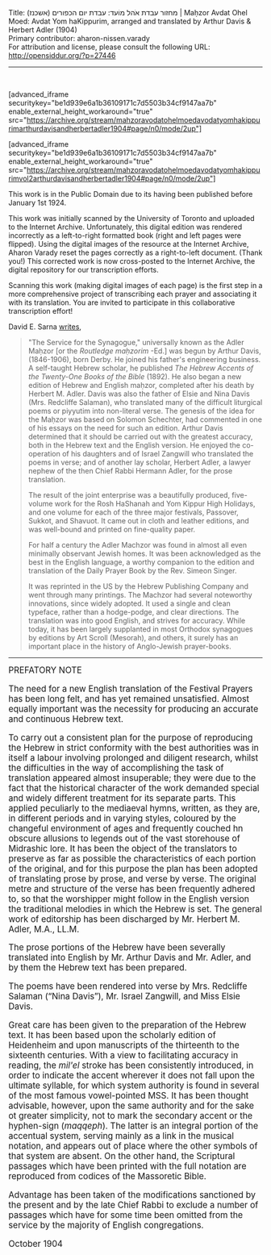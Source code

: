 <html>
<head></head>
<body>
Title: מחזור עבדת אֹהל מוֹעד: עבדת יום הכפורים (אשכנז)‏ | Maḥzor Avdat Ohel Moed: Avdat Yom haKippurim, arranged and translated by Arthur Davis & Herbert Adler (1904)<br />
Primary contributor: aharon-nissen.varady<br />
For attribution and license, please consult the following URL: <a href="http://opensiddur.org/?p=27446">http://opensiddur.org/?p=27446</a>
<p />
<hr />

&nbsp;

[advanced_iframe securitykey="be1d939e6a1b36109171c7d5503b34cf9147aa7b" enable_external_height_workaround="true" src="https://archive.org/stream/mahzoravodatohelmoedavodatyomhakippurimarthurdavisandherbertadler1904#page/n0/mode/2up"]

[advanced_iframe securitykey="be1d939e6a1b36109171c7d5503b34cf9147aa7b" enable_external_height_workaround="true" src="https://archive.org/stream/mahzoravodatohelmoedavodatyomhakippurimvol2arthurdavisandherbertadler1904#page/n0/mode/2up"]

This work is in the Public Domain due to its having been published before January 1st 1924.

This work was initially scanned by the University of Toronto and uploaded to the Internet Archive. Unfortunately, this digital edition was rendered incorrectly as a left-to-right formatted book (right and left pages were flipped). Using the digital images of the resource at the Internet Archive, Aharon Varady reset the pages correctly as a right-to-left document. (Thank you!) This corrected work is now cross-posted to the Internet Archive, the digital repository for our transcription efforts.

Scanning this work (making digital images of each page) is the first step in a more comprehensive project of transcribing each prayer and associating it with its translation. You are invited to participate in this collaborative transcription effort!

David E. Sarna <a href="https://www.amazon.com/gp/customer-reviews/R1ZFBFD344F6EP/ref=cm_cr_dp_d_rvw_ttl?ie=UTF8&ASIN=B003LZNFSK">writes</a>,

<blockquote>"The Service for the Synagogue," universally known as the Adler Maḥzor [or the <em>Routledge maḥzorim</em> -Ed.] was begun by Arthur Davis, (1846-1906), born Derby. He joined his father's engineering business. A self-taught Hebrew scholar, he published <em>The Hebrew Accents of the Twenty-One Books of the Bible</em> (1892). He also began a new edition of Hebrew and English maḥzor, completed after his death by Herbert M. Adler. Davis was also the father of Elsie and Nina Davis (Mrs. Redcliffe Salaman), who translated many of the difficult liturgical poems or piyyutim into non-literal verse. The genesis of the idea for the Maḥzor was based on Solomon Schechter, had commented in one of his essays on the need for such an edition. Arthur Davis determined that it should be carried out with the greatest accuracy, both in the Hebrew text and the English version. He enjoyed the co-operation of his daughters and of Israel Zangwill who translated the poems in verse; and of another lay scholar, Herbert Adler, a lawyer nephew of the then Chief Rabbi Hermann Adler, for the prose translation.

The result of the joint enterprise was a beautifully produced, five-volume work for the Rosh HaShanah and Yom Kippur High Holidays, and one volume for each of the three major festivals, Passover, Sukkot, and Shavuot. It came out in cloth and leather editions, and was well-bound and printed on fine-quality paper.

For half a century the Adler Machzor was found in almost all even minimally observant Jewish homes. It was been acknowledged as the best in the English language, a worthy companion to the edition and translation of the Daily Prayer Book by the Rev. Simeon Singer.

It was reprinted in the US by the Hebrew Publishing Company and went through many printings. The Machzor had several noteworthy innovations, since widely adopted. It used a single and clean typeface, rather than a hodge-podge, and clear directions. The translation was into good English, and strives for accuracy. While today, it has been largely supplanted in most Orthodox synagogues by editions by Art Scroll (Mesorah), and others, it surely has an important place in the history of Anglo-Jewish prayer-books.</blockquote>

<hr />

<div class="english" style="font-size: 1.2em;">
PREFATORY NOTE 

The need for a new English translation of the Festival Prayers has been long felt, and has yet remained unsatisfied. Almost equally important was the necessity for producing an accurate and continuous Hebrew text. 

To carry out a consistent plan for the purpose of reproducing the Hebrew in strict conformity with the best authorities was in itself a labour involving prolonged and diligent research, whilst the difficulties in the way of accomplishing the task of translation appeared almost insuperable; they were due to the fact that the historical character of the work demanded special and widely different treatment for its separate parts. This applied peculiarly to the mediaeval hymns, written, as they are, in different periods and in varying styles, coloured by the changeful environment of ages and frequently couched hn obscure allusions to legends out of the vast storehouse of Midrashic lore. It has been the object of the translators to preserve as far as possible the characteristics of each portion of the original, and for this purpose the plan has been adopted of translating prose by prose, and verse by verse. The original metre and structure of the verse has been frequently adhered to, so that the worshipper might follow in the English version the traditional melodies in which the Hebrew is set. The general work of editorship has been discharged by Mr. Herbert M. Adler, M.A., LL.M. 

The prose portions of the Hebrew have been severally translated into English by Mr. Arthur Davis and Mr. Adler, and by them the Hebrew text has been prepared. 

The poems have been rendered into verse by Mrs. Redcliffe Salaman (“Nina Davis”), Mr. Israel Zangwill, and Miss Elsie Davis. 

Great care has been given to the preparation of the Hebrew text. It has been based upon the scholarly edition of Heidenheim and upon manuscripts of the thirteenth to the sixteenth centuries. With a view to facilitating accuracy in reading, the <em>mil'el</em> stroke has been consistently introduced, in order to indicate the accent wherever it does not fall upon the ultimate syllable, for which system authority is found in several of the most famous vowel-pointed MSS. It has been thought advisable, however, upon the same authority and for the sake ot greater simplicity, not to mark the secondary accent or the hyphen-sign (<em>maqqeph</em>). The latter is an integral portion of the accentual system, serving mainly as a link in the musical notation, and appears out of place where the other symbols of that system are absent. On the other hand, the Scriptural passages which have been printed with the full notation are reproduced from codices of the Massoretic Bible. 

Advantage has been taken of the modifications sanctioned by the present and by the late Chief Rabbi to exclude a number of passages which have for some time been omitted from the service by the majority of English congregations. 

October 1904
</div>

&nbsp;
</body>
</html>